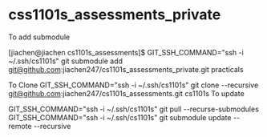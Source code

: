 # css1101s_assessments_private

To add submodule

[jiachen@jiachen cs1101s_assessments]$ GIT_SSH_COMMAND="ssh -i ~/.ssh/cs1101s" git submodule add git@github.com:jiachen247/cs1101s_assessments_private.git practicals

To Clone 
GIT_SSH_COMMAND="ssh -i ~/.ssh/cs1101s" git clone --recursive git@github.com:jiachen247/cs1101s_assessments.git cs1101s
To update 

GIT_SSH_COMMAND="ssh -i ~/.ssh/cs1101s" git pull --recurse-submodules
GIT_SSH_COMMAND="ssh -i ~/.ssh/cs1101s" git submodule update --remote --recursive
